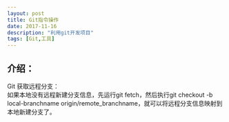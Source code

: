 ```yaml
---
layout: post
title: Git指令操作
date: 2017-11-16
description: "利用git开发项目"
tags: [Git,工具]
---
```


## 介绍：  
Git 获取远程分支：  
如果本地没有远程新建分支信息，先运行git fetch，然后执行git checkout -b local-branchname origin/remote_branchname，就可以将远程分支信息映射到本地新建分支了。
